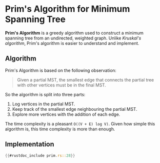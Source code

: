 # Prim's Algorithm for Minimum Spanning Tree

**Prim's Algorithm** is a greedy algorithm used to construct a
minimum spanning tree from an undirected, weighted graph.
Unlike _Kruskal's algorithm_, Prim's algorithm is
easier to understand and implement.

## Algorithm

Prim's Algorithm is based on the following observation:

> Given a partial MST, the smallest edge that
  connects the partial tree with other vertices
  must be in the final MST.

So the algorithm is split into three parts:

1. Log vertices in the partial MST.
2. Keep track of the smallest edge neighbouring the partial MST.
3. Explore more vertices with the addition of each edge.

The time complexity is a pleasant `O((V + E) log V)`.
Given how simple this algorithm is, this time complexity
is more than enough.

## Implementation

```rust
{{#rustdoc_include prim.rs::28}}
```
